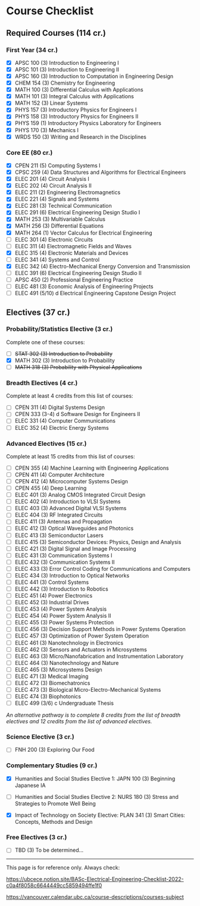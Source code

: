 # Course Checklist

## Required Courses (114 cr.)

### First Year (34 cr.)

- [x] APSC 100 (3) Introduction to Engineering I
- [x] APSC 101 (3) Introduction to Engineering II
- [x] APSC 160 (3) Introduction to Computation in Engineering Design
- [x] CHEM 154 (3) Chemistry for Engineering
- [x] MATH 100 (3) Differential Calculus with Applications
- [x] MATH 101 (3) Integral Calculus with Applications
- [x] MATH 152 (3) Linear Systems
- [x] PHYS 157 (3) Introductory Physics for Engineers I
- [x] PHYS 158 (3) Introductory Physics for Engineers II
- [x] PHYS 159 (1) Introductory Physics Laboratory for Engineers
- [x] PHYS 170 (3) Mechanics I
- [x] WRDS 150 (3) Writing and Research in the Disciplines

### Core EE (80 cr.)

- [x] CPEN 211 (5) Computing Systems I
- [x] CPSC 259 (4) Data Structures and Algorithms for Electrical Engineers
- [x] ELEC 201 (4) Circuit Analysis I
- [x] ELEC 202 (4) Circuit Analysis II
- [x] ELEC 211 (2) Engineering Electromagnetics
- [x] ELEC 221 (4) Signals and Systems
- [x] ELEC 281 (3) Technical Communication
- [x] ELEC 291 (6) Electrical Engineering Design Studio I
- [x] MATH 253 (3) Multivariable Calculus
- [x] MATH 256 (3) Differential Equations
- [x] MATH 264 (1) Vector Calculus for Electrical Engineering
- [ ] ELEC 301 (4) Electronic Circuits
- [ ] ELEC 311 (4) Electromagnetic Fields and Waves
- [x] ELEC 315 (4) Electronic Materials and Devices
- [ ] ELEC 341 (4) Systems and Control
- [x] ELEC 342 (4) Electro-Mechanical Energy Conversion and Transmission
- [ ] ELEC 391 (6) Electrical Engineering Design Studio II
- [ ] APSC 450 (2) Professional Engineering Practice
- [ ] ELEC 481 (3) Economic Analysis of Engineering Projects
- [ ] ELEC 491 (5/10) d Electrical Engineering Capstone Design Project

## Electives (37 cr.)

### Probability/Statistics Elective (3 cr.)

Complete one of these courses:

- [ ] ~~STAT 302 (3) Introduction to Probability~~
- [x] MATH 302 (3) Introduction to Probability
- [ ] ~~MATH 318 (3) Probability with Physical Applications~~

### Breadth Electives (4 cr.)

Complete at least 4 credits from this list of courses:

- [ ] CPEN 311 (4) Digital Systems Design
- [ ] CPEN 333 (3-4) d Software Design for Engineers II
- [ ] ELEC 331 (4) Computer Communications
- [ ] ELEC 352 (4) Electric Energy Systems

### Advanced Electives (15 cr.)

Complete at least 15 credits from this list of courses:

- [ ] CPEN 355 (4) Machine Learning with Engineering Applications
- [ ] CPEN 411 (4) Computer Architecture
- [ ] CPEN 412 (4) Microcomputer Systems Design
- [ ] CPEN 455 (4) Deep Learning
- [ ] ELEC 401 (3) Analog CMOS Integrated Circuit Design
- [ ] ELEC 402 (4) Introduction to VLSI Systems
- [ ] ELEC 403 (3) Advanced Digital VLSI Systems
- [ ] ELEC 404 (3) RF Integrated Circuits
- [ ] ELEC 411 (3) Antennas and Propagation
- [ ] ELEC 412 (3) Optical Waveguides and Photonics
- [ ] ELEC 413 (3) Semiconductor Lasers
- [ ] ELEC 415 (3) Semiconductor Devices: Physics, Design and Analysis
- [ ] ELEC 421 (3) Digital Signal and Image Processing
- [ ] ELEC 431 (3) Communication Systems I
- [ ] ELEC 432 (3) Communication Systems II
- [ ] ELEC 433 (3) Error Control Coding for Communications and Computers
- [ ] ELEC 434 (3) Introduction to Optical Networks
- [ ] ELEC 441 (3) Control Systems
- [ ] ELEC 442 (3) Introduction to Robotics
- [ ] ELEC 451 (4) Power Electronics
- [ ] ELEC 452 (3) Industrial Drives
- [ ] ELEC 453 (4) Power System Analysis
- [ ] ELEC 454 (4) Power System Analysis II
- [ ] ELEC 455 (3) Power Systems Protection
- [ ] ELEC 456 (3) Decision Support Methods in Power Systems Operation
- [ ] ELEC 457 (3) Optimization of Power System Operation
- [ ] ELEC 461 (3) Nanotechnology in Electronics
- [ ] ELEC 462 (3) Sensors and Actuators in Microsystems
- [ ] ELEC 463 (3) Micro/Nanofabrication and Instrumentation Laboratory
- [ ] ELEC 464 (3) Nanotechnology and Nature
- [ ] ELEC 465 (3) Microsystems Design
- [ ] ELEC 471 (3) Medical Imaging
- [ ] ELEC 472 (3) Biomechatronics
- [ ] ELEC 473 (3) Biological Micro-Electro-Mechanical Systems
- [ ] ELEC 474 (3) Biophotonics
- [ ] ELEC 499 (3/6) c Undergraduate Thesis

*An alternative pathway is to complete 8 credits from the list of breadth electives and 12 credits from the list of advanced electives.*

### Science Elective (3 cr.)

- [ ] FNH 200 (3) Exploring Our Food

### Complementary Studies (9 cr.)

- [x] Humanities and Social Studies Elective 1: JAPN 100 (3) Beginning Japanese IA

- [ ] Humanities and Social Studies Elective 2: NURS 180 (3) Stress and Strategies to Promote Well Being

- [x] Impact of Technology on Society Elective: PLAN 341 (3) Smart Cities: Concepts, Methods and Design


### Free Electives (3 cr.)

- [ ] TBD (3) To be determined...



------

This page is for reference only. Always check: 

https://ubcece.notion.site/BASc-Electrical-Engineering-Checklist-2022-c0a4f8058c6644449cc5859494ffe1f0

https://vancouver.calendar.ubc.ca/course-descriptions/courses-subject


